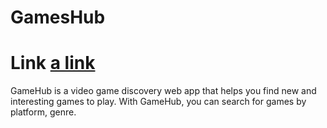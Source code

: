 # GamesHub 
# Link [a link](https://6574ac1a91acff0ae2ca05a5--startling-macaron-bec732.netlify.app/)

GameHub is a video game discovery web app that helps you find new and interesting games to play. With GameHub, you can search for games by platform, genre.

